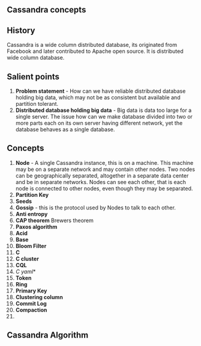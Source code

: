 ## Cassandra concepts

## History
Cassandra is a wide column distributed database, its originated from Facebook and later contributed to Apache open source.  It is distributed wide column database. 

## Salient points
1. **Problem statement** - How can we have  reliable distributed database holding big data, which may not be as consistent but available and partition tolerant. 
2. **Distributed database holding big data** - Big data is data too large for a single server. The issue how can we make database divided into two or more parts each on its own server having different network, yet the database behaves as a single database. 

## Concepts 
1. **Node** - A single Cassandra instance, this is on a machine. This machine may be on a separate  network and may contain other nodes. Two nodes can be geographically separated, altogether in a separate data center and be in separate networks. Nodes can see each other, that is each node is connected to other nodes, even though they may be separated.  
2. **Partition Key**
3. **Seeds**
4. **Gossip** - this is the protocol used by Nodes to talk to each other.
5. **Anti entropy**
6. **CAP theorem** Brewers theorem
7. **Paxos algorithm**
8. **Acid**
9. **Base**
10. **Bloom Filter**
11. **C**
12. **C cluster**
13. **CQL**
14. **C* yaml**
15. **Token**
16. **Ring**
17. **Primary Key**
18. **Clustering column**
19. **Commit Log**
20. **Compaction**
21. 

## Cassandra Algorithm
<!--stackedit_data:
eyJoaXN0b3J5IjpbLTQ1ODQyODI1MCwxNTM1MjEyNzQ5LDYxNz
g5NDY5NiwtMTY0MzA1OTQ1MV19
-->